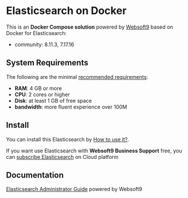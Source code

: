 # Elasticsearch on Docker  

This is an **Docker Compose solution** powered by [Websoft9](https://www.websoft9.com) based on Docker for Elasticsearch:


 - community:  8.11.3, 7.17.16


## System Requirements

The following are the minimal [recommended requirements](https://github.com/elastic/elasticsearch):

* **RAM**: 4 GB or more
* **CPU**: 2 cores or higher
* **Disk**: at least 1 GB of free space
* **bandwidth**: more fluent experience over 100M  

## Install

You can install this Elasticsearch by [How to use it?](https://github.com/Websoft9/docker-library#how-to-use-it).   

If you want use Elasticsearch with **Websoft9 Business Support** free, you can [subscribe Elasticsearch](https://www.websoft9.com/apps) on Cloud platform

## Documentation

[Elasticsearch Administrator Guide](https://support.websoft9.com/docs/elasticsearch) powered by Websoft9